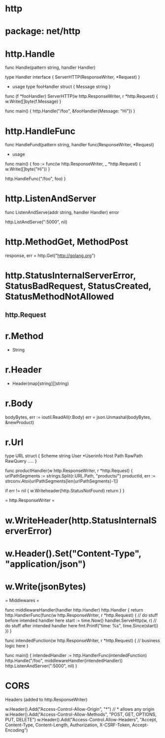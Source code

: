 # http

# package: net/http

# http.Handle
func Handle(pattern string, handler Handler)

type Handler interface {
  ServerHTTP(ResponseWriter, *Request)
}

- usage
type fooHandler struct {
  Message string
}

func (f *fooHandler) ServerHTTP(w http.ResponseWriter, r *http.Request) {
  w.Write([]byte(f.Message)
}


func main() {
  http.Handle("/foo", &fooHandler{Message: "Hi"})
}


# http.HandleFunc
func HandleFund(pattern string, handler func(ResponseWriter, *Request)

- usage

func main() {
  foo := func(w http.ResponseWriter, _ *http.Request) {
    w.Write([]byte("Hi"))
  }

  http.HandleFunc("/foo", foo)
}


# http.ListenAndServer
func ListenAndServe(addr string, handler Handler) error

http.ListAndServe(":5000", nil)

# http.MethodGet, MethodPost

response, err = http.Get("http://golang.org")


# http.StatusInternalServerError, StatusBadRequest, StatusCreated, StatusMethodNotAllowed



## http.Request
# r.Method
  - String
# r.Header
  - Header(map[string][]string)
# r.Body

bodyBytes, err := ioutil.ReadAll(r.Body)
err = json.Unmashal(bodyBytes, &newProduct)


# r.Url
type URL struct {
  Scheme string
  User *Userinfo
  Host
  Path
  RawPath
  RawQuery
  .....
}


func productHandler(w http.ResponseWriter, r *http.Request) {
  urlPathSegments := strings.Split(r.URL.Path, "products/")
  productId, err := strconv.Atoi(urlPathSegments[len(urlPathSegments)-1])

  if err != nil {
    w.Writeheader(http.StatusNotFound)
    return
  }
}


= http.ResponseWriter =
# w.WriteHeader(http.StatusInternalServerError)
# w.Header().Set("Content-Type", "application/json")
# w.Write(jsonBytes)



= Middlewares =

func middlewareHandler(handler http.Handler) http.Handler {
  return http.HandlerFunc(func(w http.ResponseWriter, r *http.Request) {
    // do stuff before intended handler here
    start := time.Now()
    handler.ServeHttp(w, r)
    // do stuff after intended handler here
    fmt.Printf("time: %s", time.Since(start))
  })
}

func intendedFunction(w http.ResponseWriter, r *http.Request) {
  // business logic here
}

func main() {
  intendedHandler := http.HandlerFunc(intendedFunction)
  http.Handle("/foo", middlewareHandler(intendedHandler))
  http.ListenAndServer(":5000", nil)
}



# CORS
Headers (added to http.ResponseWriter)

w.Header().Add("Access-Control-Allow-Origin", "*") // * allows any origin
w.Header().Add("Access-Control-Allow-Methods", "POST, GET, OPTIONS, PUT, DELETE")
w.Header().Add("Access-Control.Allow-Headers", "Accept, Content-Type, Content-Length, Authorization, X-CSRF-Token, Accept-Encoding")


